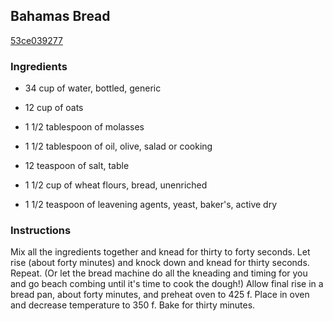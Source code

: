 ## Bahamas Bread

[53ce039277](http://www.food.com/recipe/bahamas-bread-21600)

### Ingredients

 - 34 cup of water, bottled, generic

 - 12 cup of oats

 - 1 1/2 tablespoon of molasses

 - 1 1/2 tablespoon of oil, olive, salad or cooking

 - 12 teaspoon of salt, table

 - 1 1/2 cup of wheat flours, bread, unenriched

 - 1 1/2 teaspoon of leavening agents, yeast, baker's, active dry

### Instructions

Mix all the ingredients together and knead for thirty to forty seconds. Let rise (about forty minutes) and knock down and knead for thirty seconds. Repeat. (Or let the bread machine do all the kneading and timing for you and go beach combing until it's time to cook the dough!) Allow final rise in a bread pan, about forty minutes, and preheat oven to 425 f. Place in oven and decrease temperature to 350 f. Bake for thirty minutes.